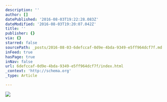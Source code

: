 ```yaml
---
description: ''
author: []
datePublished: '2016-08-03T19:22:28.083Z'
dateModified: '2016-08-03T19:20:07.042Z'
title: ''
publisher: {}
via: {}
starred: false
sourcePath: _posts/2016-08-03-6defccaf-0d9e-4bda-9349-e5ff964dcf7f.md
inFeed: true
hasPage: true
inNav: false
url: 6defccaf-0d9e-4bda-9349-e5ff964dcf7f/index.html
_context: 'http://schema.org'
_type: Article

---
```

![](https://the-grid-user-content.s3-us-west-2.amazonaws.com/637ddf75-da6a-490f-9e7e-ff2c25009aab.png)